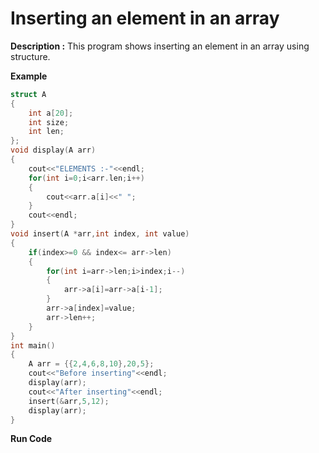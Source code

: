 # Inserting an element in an array

**Description :** This program shows inserting an element in an array using structure.

**Example**

```cpp
struct A
{
	int a[20];
	int size;
	int len;
};
void display(A arr)
{
	cout<<"ELEMENTS :-"<<endl;
	for(int i=0;i<arr.len;i++)
	{
		cout<<arr.a[i]<<" ";
	}
	cout<<endl;
}
void insert(A *arr,int index, int value)
{
	if(index>=0 && index<= arr->len)
	{
		for(int i=arr->len;i>index;i--)
		{
			arr->a[i]=arr->a[i-1];
		}
		arr->a[index]=value;
		arr->len++;
	}
}
int main()
{
	A arr = {{2,4,6,8,10},20,5};
	cout<<"Before inserting"<<endl;
	display(arr);
	cout<<"After inserting"<<endl;
	insert(&arr,5,12);
	display(arr);
}
```

**Run Code[](https://rextester.com/KUQPL90043)**
